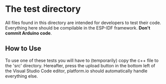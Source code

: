 # The test directory
All files found in this directory are intended for developers to test their code. Everything here should be compilable in the ESP-IDF framework. **Don't commit Arduino code**. 

## How to Use
To use one of these tests you will have to (temporarily) copy the c++ file to the 'src' directory. Hereafter, press the upload button in the bottom left of the Visual Studio Code editor, platform.io should automatically handle everything else.
